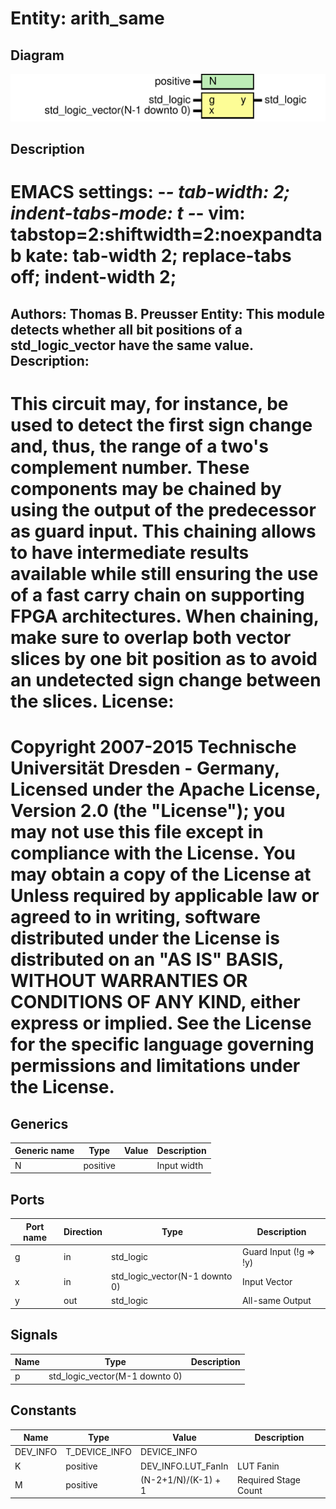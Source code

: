 # Entity: arith_same
## Diagram
![Diagram](arith_same.svg "Diagram")
## Description
EMACS settings: -*-	tab-width: 2; indent-tabs-mode: t -*-
vim: tabstop=2:shiftwidth=2:noexpandtab
kate: tab-width 2; replace-tabs off; indent-width 2;
=============================================================================
Authors:					Thomas B. Preusser
Entity:					This module detects whether all bit positions of a std_logic_vector have the same value.
Description:
-------------------------------------
This circuit may, for instance, be used to detect the first sign change
and, thus, the range of a two's complement number.
These components may be chained by using the output of the predecessor as
guard input. This chaining allows to have intermediate results available
while still ensuring the use of a fast carry chain on supporting FPGA
architectures. When chaining, make sure to overlap both vector slices by one
bit position as to avoid an undetected sign change between the slices.
License:
=============================================================================
Copyright 2007-2015 Technische Universität Dresden - Germany,
Licensed under the Apache License, Version 2.0 (the "License");
you may not use this file except in compliance with the License.
You may obtain a copy of the License at
Unless required by applicable law or agreed to in writing, software
distributed under the License is distributed on an "AS IS" BASIS,
WITHOUT WARRANTIES OR CONDITIONS OF ANY KIND, either express or implied.
See the License for the specific language governing permissions and
limitations under the License.
=============================================================================
## Generics
| Generic name | Type     | Value | Description |
| ------------ | -------- | ----- | ----------- |
| N            | positive |       | Input width |
## Ports
| Port name | Direction | Type                           | Description            |
| --------- | --------- | ------------------------------ | ---------------------- |
| g         | in        | std_logic                      | Guard Input (!g => !y) |
| x         | in        | std_logic_vector(N-1 downto 0) | Input Vector           |
| y         | out       | std_logic                      | All-same Output        |
## Signals
| Name | Type                           | Description |
| ---- | ------------------------------ | ----------- |
| p    | std_logic_vector(M-1 downto 0) |             |
## Constants
| Name     | Type          | Value                | Description          |
| -------- | ------------- | -------------------- | -------------------- |
| DEV_INFO | T_DEVICE_INFO |  DEVICE_INFO         |                      |
| K        | positive      |  DEV_INFO.LUT_FanIn  | LUT Fanin            |
| M        | positive      |  (N-2+1/N)/(K-1) + 1 | Required Stage Count |
